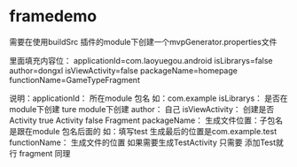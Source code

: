 # framedemo


需要在使用buildSrc 插件的module下创建一个mvpGenerator.properties文件

里面填充内容位：
applicationId=com.laoyuegou.android
isLibrarys=false 
author=dongxl
isViewActivity=false
packageName=homepage
functionName=GameTypeFragment

说明：applicationId： 所在module 包名 如：com.example 
     isLibrarys： 是否在module下创建 ture module下创建
     author： 自己
     isViewActivity： 创建是否Activity true Activity false Fragment
     packageName： 生成文件位置：子包名 是跟在module 包名后面的 如：填写test 生成最后的位置是com.example.test
     functionName： 生成文件的位置 如果需要生成TestActivity 只需要 添加Test就行 fragment 同理